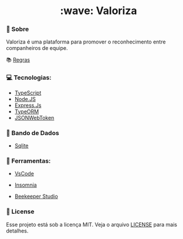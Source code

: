 
<h1 align="center"> :wave: Valoriza </h1>

### :memo: Sobre

Valoriza é uma plataforma para promover o reconhecimento entre companheiros de equipe.

:books: [Regras](REGRAS.md)

### :computer: Tecnologias:

- [TypeScript](https://www.typescriptlang.org/)
- [Node.JS](https://nodejs.org)
- [Express.Js](http://expressjs.com/)
- [TypeORM](https://typeorm.io/#/)
- [JSONWebToken](https://github.com/auth0/node-jsonwebtoken#readme)

### :game_die: Bando de Dados

- [Sqlite](https://www.sqlite.org/index.html)

### :hammer: Ferramentas:

- [VsCode](https://code.visualstudio.com/)
- [Insomnia](https://insomnia.rest/download)

- [Beekeeper Studio](https://docs.beekeeperstudio.io/)

### :page_facing_up: License

Esse projeto está sob a licença MIT. Veja o arquivo [LICENSE](LICENSE) para mais detalhes.
